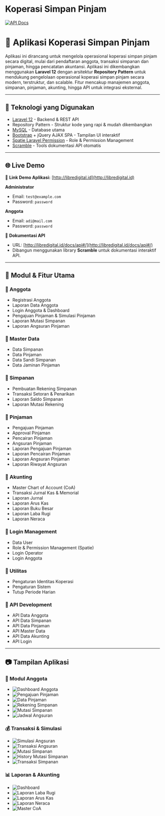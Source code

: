 # Koperasi Simpan Pinjam

[![API Docs](https://img.shields.io/badge/API%20Docs-Scramble-blue?logo=swagger)](http://libredigital.id/docs/api#/)

# 🏦 Aplikasi Koperasi Simpan Pinjam
Aplikasi ini dirancang untuk mengelola operasional koperasi simpan pinjam secara digital, mulai dari pendaftaran anggota, transaksi simpanan dan pinjaman, hingga pencatatan akuntansi. Aplikasi ini dikembangkan menggunakan **Laravel 12** dengan arsitektur **Repository Pattern** untuk mendukung pengelolaan operasional koperasi simpan pinjam secara modern, terstruktur, dan scalable. Fitur mencakup manajemen anggota, simpanan, pinjaman, akunting, hingga API untuk integrasi eksternal.

---

## 🚀 Teknologi yang Digunakan
- [Laravel 12](https://laravel.com/) - Backend & REST API  
- Repository Pattern - Struktur kode yang rapi & mudah dikembangkan  
- [MySQL](https://www.mysql.com/) - Database utama  
- [Bootstrap](https://getbootstrap.com/) + jQuery AJAX SPA - Tampilan UI interaktif  
- [Spatie Laravel Permission](https://spatie.be/docs/laravel-permission) - Role & Permission Management  
- [Scramble](https://scramble.dedoc.co/) - Tools dokumentasi API otomatis  

---

## 🌐 Live Demo

🔗 **Link Demo Aplikasi:** [http://libredigital.id](http://libredigital.id)  

**Administrator**  
- Email: `test@example.com`  
- Password: `password`  

**Anggota**  
- Email: `adi@mail.com`  
- Password: `password`  

📖 **Dokumentasi API**  
- URL: [http://libredigital.id/docs/api#/](http://libredigital.id/docs/api#/)  
- Dibangun menggunakan library **Scramble** untuk dokumentasi interaktif API.  

---

## 📌 Modul & Fitur Utama

### 🔹 Anggota
- Registrasi Anggota  
- Laporan Data Anggota  
- Login Anggota & Dashboard  
- Pengajuan Pinjaman & Simulasi Pinjaman  
- Laporan Mutasi Simpanan  
- Laporan Angsuran Pinjaman  

### 🔹 Master Data
- Data Simpanan  
- Data Pinjaman  
- Data Sandi Simpanan  
- Data Jaminan Pinjaman  

### 🔹 Simpanan
- Pembuatan Rekening Simpanan  
- Transaksi Setoran & Penarikan  
- Laporan Saldo Simpanan  
- Laporan Mutasi Rekening  

### 🔹 Pinjaman
- Pengajuan Pinjaman  
- Approval Pinjaman  
- Pencairan Pinjaman  
- Angsuran Pinjaman  
- Laporan Pengajuan Pinjaman  
- Laporan Pencairan Pinjaman  
- Laporan Angsuran Pinjaman  
- Laporan Riwayat Angsuran  

### 🔹 Akunting
- Master Chart of Account (CoA)  
- Transaksi Jurnal Kas & Memorial  
- Laporan Jurnal  
- Laporan Arus Kas  
- Laporan Buku Besar  
- Laporan Laba Rugi  
- Laporan Neraca  

### 🔹 Login Management
- Data User  
- Role & Permission Management (Spatie)  
- Login Operator  
- Login Anggota  

### 🔹 Utilitas
- Pengaturan Identitas Koperasi  
- Pengaturan Sistem  
- Tutup Periode Harian  

### 🔹 API Development
- API Data Anggota  
- API Data Simpanan  
- API Data Pinjaman  
- API Master Data  
- API Data Akunting  
- API Login  

---

## 📷 Tampilan Aplikasi

### 👤 Modul Anggota
- ![Dashboard Anggota](screenshots/Anggota%20-%20Dashboard.png)  
- ![Pengajuan Pinjaman](screenshots/Anggota%20Pengajuan.png)  
- ![Data Pinjaman](screenshots/Anggota%20Pinjaman.png)  
- ![Rekening Simpanan](screenshots/Anggota%20Rekening.png)  
- ![Mutasi Simpanan](screenshots/Anggota-%20Simp-Mutasi.png)  
- ![Jadwal Angsuran](screenshots/Angsuran%20Jadwal.png)  

### 💰 Transaksi & Simulasi
- ![Simulasi Angsuran](screenshots/SImulasi%20Angsuran.png)  
- ![Transaksi Angsuran](screenshots/Trx%20Angsuran.png)  
- ![Mutasi Simpanan](screenshots/Trx%20Simpanan%20Mutasi.png)  
- ![History Mutasi Simpanan](screenshots/Trx%20Simpanan%20Mutasi%20History.png)  
- ![Transaksi Simpanan](screenshots/Trx%20Simpanan.png)  

### 📊 Laporan & Akunting
- ![Dashboard](screenshots/Dashboard.png)  
- ![Laporan Laba Rugi](screenshots/Laba%20Rugi.png)  
- ![Laporan Arus Kas](screenshots/Lap.%20Arus%20Kas.png)  
- ![Laporan Neraca](screenshots/Lap.%20Neraca.png)  
- ![Master CoA](screenshots/Master%20CoA.png)  

